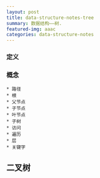 ```yaml
---
layout: post
title: data-structure-notes-tree
summary: 数据结构——树.
featured-img: aaac
categories: data-structure-notes
---
```



### 定义

### 概念
	* 路径
	* 根
	* 父节点
	* 子节点
	* 叶节点
	* 子树
	* 访问
	* 遍历
	* 层
	* 关键字


## 二叉树
